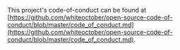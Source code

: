 This project's code-of-conduct can be found at [https://github.com/whiteoctober/open-source-code-of-conduct/blob/master/code_of_conduct.md](https://github.com/whiteoctober/open-source-code-of-conduct/blob/master/code_of_conduct.md).
